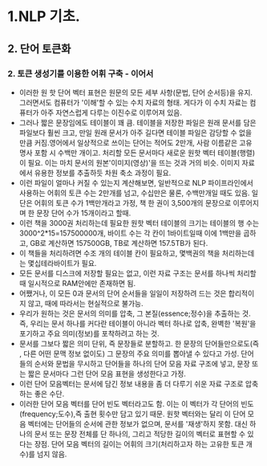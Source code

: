 # 1.NLP 기초.
## 2. 단어 토큰화
### 2. 토큰 생성기를 이용한 어휘 구축 - 이어서
- 이러한 원 핫 단어 벡터 표현은 원문의 모든 세부 사항(문법, 단어 순서등)을 유지. 그러면서도 컴퓨터가 '이해'할 수 있는 수치 자료의 형태. 게다가 이 수치 자료는 컴퓨터가 아주 자연스럽게 다루는 이진수로 이루어져 있음.
- 그러나 짧은 문장임에도 테이블이 꽤 큼. 테이블을 저장한 파일은 원래 문서를 담은 파일보다 훨씬 크고, 만일 원래 문서가 아주 길다면 테이블 파일은 감당할 수 없을 만큼 커짐.영어에서 일상적으로 쓰이는 단어는 적어도 2만개, 사람 이름같은 고유 명사 포함 시 수백만 개이고. 처리할 모든 문서마다 새로운 원핫 벡터 테이블(행렬)이 필요. 이는 마치 문서의 원본'이미지(영상)'을 뜨는 것과 거의 비슷. 이미지 자료에서 유용한 정보를 추출하듯 차원 축소 과정이 필요.
- 이런 파일이 얼마나 커질 수 있는지 계산해보면, 일반적으로 NLP 파이프라인에서 사용하는 어휘의 토큰 수는 2만개를 넘고, 수십만은 물론, 수백만개일 때도 있음. 일단은 어휘의 토큰 수가 1백만개라고 가정, 책 한 권이 3,500개의 문장으로 이루어지며 한 문장 단어 수가 15개이라고 할때.
- 이런 책을 3000권 처리하는데 필요한 원핫 벡터 테이블의 크기는 테이블의 행 수는 3000^2*15=157500000개, 바이트 수는 각 칸이 1바이트일때 이에 1백만을 곱하고, GB로 계산하면 157500GB, TB로 계산하면 157.5TB가 된다.
- 이 책들을 처리하려면 수조 개의 테이블 칸이 필요하고, 몇백권의 책을 처리하는데는 몇십테라바이트가 필요.
- 모든 문서를 디스크에 저장할 필요는 없고, 이런 자료 구조는 문서를 하나씩 처리할 때 일시적으로 RAM안에만 존재하면 됨.
- 어쨌거나, 이 모든 0과 문서의 단어 순서들을 일일이 저장하려 드는 것은 합리적이지 않고, 때에 따라서는 현실적으로 불가능.
- 우리가 원하는 것은 문서의 의미를 압축, 그 본질(essence;정수)을 추출하는 것. 즉, 우리는 문서 하나를 커다란 테이블이 아니라 벡터 하나로 압축, 완벽한 '복원'을 포기하고 주요 의미(정보)를 포착하려고 하는 것.
- 문서를 그보다 짧은 의미 단위, 즉 문장들로 분할하고. 한 문장의 단어들만으로도(즉 , 다른 어떤 문맥 정보 없이도) 그 문장의 주요 의미를 뽑아낼 수 있다고 가성. 단어들의 순서와 문법을 무시하고 단어들을 하나의 단어 모음 자료 구조에 넣고, 문장 또는 짧은 문서마다 그런 단어 모음 표현을 생성한다고 가정.
- 이런 단어 모음벡터는 문서에 담긴 정보 내용을 좀 더 다루기 쉬운 자료 구조로 압축하는 좋은 수단.
- 이러한 단어 모음 벡터를 단어 빈도 벡터라고도 함. 이는 이 벡터가 각 단어의 빈도(frequency;도수),즉 출현 횟수만 담고 있기 때문. 원핫 벡터와는 달리 이 단어 모음 벡터에는 단어들의 순서에 관한 정보가 없으며, 문서를 '재생'하지 못함. 대신 하나의 문서 또는 문장 전체를 단 하나의, 그리고 적당한 길이의 벡터로 표현할 수 있다는 장점. 단어 모음 벡터의 길이는 어휘의 크기(처리하고자 하는 고유한 토큰 개수)를 넘지 않음.